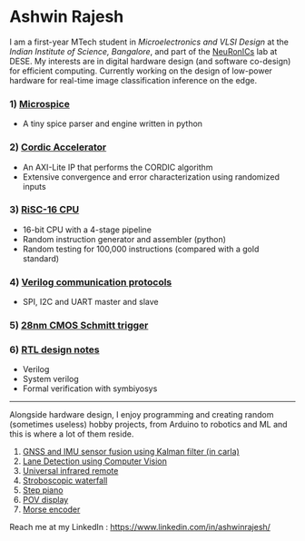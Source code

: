 # Ashwin Rajesh

I am a first-year MTech student in *Microelectronics and VLSI Design* at the *Indian Institute of Science, Bangalore*, and part of the [NeuRonICs](https://labs.dese.iisc.ac.in/neuronics/) lab at DESE. My interests are in digital hardware design (and software co-design) for efficient computing. Currently working on the design of low-power hardware for real-time image classification inference on the edge.

### 1) [Microspice](https://github.com/Ashwin-Rajesh/microspice)
- A tiny spice parser and engine written in python
### 2) [Cordic Accelerator](https://github.com/Ashwin-Rajesh/Cordic_accelerator)
- An AXI-Lite IP that performs the CORDIC algorithm
- Extensive convergence and error characterization using randomized inputs
### 3) [RiSC-16 CPU](https://github.com/Ashwin-Rajesh/RiSC-16)
- 16-bit CPU with a 4-stage pipeline
- Random instruction generator and assembler (python)
- Random testing for 100,000 instructions (compared with a gold standard)
### 4) [Verilog communication protocols](https://github.com/Ashwin-Rajesh/Verilog_comm)
- SPI, I2C and UART master and slave
### 5) [28nm CMOS Schmitt trigger](https://github.com/Ashwin-Rajesh/CMOS_Schmitt)
### 6) [RTL design notes](https://github.com/Ashwin-Rajesh/RTL_Notes)
- Verilog
- System verilog
- Formal verification with symbiyosys

---

Alongside hardware design, I enjoy programming and creating random (sometimes useless) hobby projects, from Arduino to robotics and ML and this is where a lot of them reside.

1) [GNSS and IMU sensor fusion using Kalman filter (in carla)](https://github.com/Ashwin-Rajesh/Kalman_filter_carla)
2) [Lane Detection using Computer Vision](https://github.com/Ashwin-Rajesh/LaneDetection)
3) [Universal infrared remote](https://github.com/Ashwin-Rajesh/UniversalRemote_ESP32)
4) [Stroboscopic waterfall](https://github.com/Ashwin-Rajesh/Quintessence-StroboscopicWater)
5) [Step piano](https://github.com/Ashwin-Rajesh/Quintessence-StepPiano)
6) [POV display](https://github.com/Ashwin-Rajesh/POV-display)
7) [Morse encoder](https://github.com/Ashwin-Rajesh/Morse-Sender)

Reach me at my LinkedIn : https://www.linkedin.com/in/ashwinrajesh/
